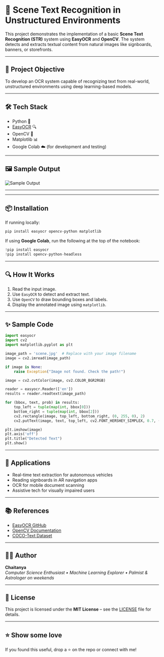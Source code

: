 
# 🧠 Scene Text Recognition in Unstructured Environments

This project demonstrates the implementation of a basic **Scene Text Recognition (STR)** system using **EasyOCR** and **OpenCV**. The system detects and extracts textual content from natural images like signboards, banners, or storefronts.

---

## 🚀 Project Objective

To develop an OCR system capable of recognizing text from real-world, unstructured environments using deep learning-based models.

---

## 🛠️ Tech Stack

- Python 🐍
- [EasyOCR](https://github.com/JaidedAI/EasyOCR) 🔍
- OpenCV 🎥
- Matplotlib 📊
- Google Colab ☁️ (for development and testing)

---

## 🖼️ Sample Output

![Sample Output](output.png) <!-- Replace with your image path or Colab cell output -->

---


---

## 📦 Installation

If running locally:

```bash
pip install easyocr opencv-python matplotlib
```

If using **Google Colab**, run the following at the top of the notebook:

```python
!pip install easyocr
!pip install opencv-python-headless
```

---

## 🔍 How It Works

1. Read the input image.
2. Use `EasyOCR` to detect and extract text.
3. Use `OpenCV` to draw bounding boxes and labels.
4. Display the annotated image using `matplotlib`.

---

## ✨ Sample Code

```python
import easyocr
import cv2
import matplotlib.pyplot as plt

image_path = 'scene.jpg'  # Replace with your image filename
image = cv2.imread(image_path)

if image is None:
    raise Exception("Image not found. Check the path!")

image = cv2.cvtColor(image, cv2.COLOR_BGR2RGB)

reader = easyocr.Reader(['en'])
results = reader.readtext(image_path)

for (bbox, text, prob) in results:
    top_left = tuple(map(int, bbox[0]))
    bottom_right = tuple(map(int, bbox[2]))
    cv2.rectangle(image, top_left, bottom_right, (0, 255, 0), 2)
    cv2.putText(image, text, top_left, cv2.FONT_HERSHEY_SIMPLEX, 0.7, (255, 0, 0), 2)

plt.imshow(image)
plt.axis('off')
plt.title("Detected Text")
plt.show()
```

---

## 📌 Applications

- Real-time text extraction for autonomous vehicles
- Reading signboards in AR navigation apps
- OCR for mobile document scanning
- Assistive tech for visually impaired users

---

## 📚 References

- [EasyOCR GitHub](https://github.com/JaidedAI/EasyOCR)
- [OpenCV Documentation](https://docs.opencv.org/)
- [COCO-Text Dataset](https://bgshih.github.io/cocotext/)

---

## 🧑‍💻 Author

**Chaitanya**  
_Computer Science Enthusiast • Machine Learning Explorer • Palmist & Astrologer on weekends_

---

## 📄 License

This project is licensed under the **MIT License** – see the [LICENSE](./LICENSE) file for details.

---

## ⭐️ Show some love

If you found this useful, drop a ⭐ on the repo or connect with me!

```
